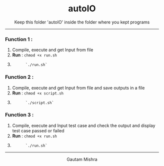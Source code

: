 <h1 align="center">
  <br>
      autoIO
  <br>
</h1>

<p align="center">
  Keep this folder 'autoIO' inside the folder where you kept programs  
</p>

------

### Function 1 :
1. Compile, execute and get Input from file  
2. **Run** : `chmod +x run.sh`  
3.           `./run.sh` 
        
### Function 2 :
1. Compile, execute and get Input from file and save outputs in a file  
2. **Run** : `chmod +x script.sh`  
3.           `./script.sh`  
        
### Function 3 :
1. Compile, execute and Input test case and check the output and display test case passed or failed   
2. **Run** : `chmod +x run.sh`  
3.           `./run.sh`  

----
<p align="center">
Gautam Mishra 
</p>
